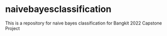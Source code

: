 # naivebayesclassification
This is a repository for naive bayes classification for Bangkit 2022 Capstone Project
